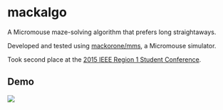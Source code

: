 # mackalgo

A Micromouse maze-solving algorithm that prefers long straightaways.

Developed and tested using [mackorone/mms](https://github.com/mackorone/mms), a Micromouse simulator.

Took second place at the [2015 IEEE Region 1 Student Conference](http://sites.ieee.org/r1studentconference/about/micromouse/).

## Demo

![](https://github.com/mackorone/mackalgo/blob/master/demo.gif)
